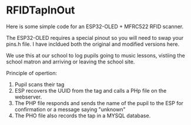 # RFIDTapInOut

Here is some simple code for an ESP32-OLED + MFRC522 RFID scanner.

The ESP32-OLED requires a special pinout so you will need to swap your pins.h file. I have incldued both the original and modified versions here.

We use this at our school to log pupils going to music lessons, vistiing the school matron and arriving or leaving the school site.

Principle of opertion:

1. Pupil scans their tag
2. ESP recovers the UUID from the tag and calls a PHp file on the webserver.
3. The PHP file responds and sends the name of the pupil to the ESP for confirmation or a message saying "unknown"
4. The PHO file also records the tap in a MYSQL database.


